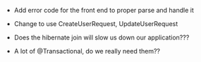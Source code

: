 - Add error code for the front end to proper parse and handle it

- Change to use CreateUserRequest, UpdateUserRequest

- Does the hibernate join will slow us down our application???
- A lot of @Transactional, do we really need them??